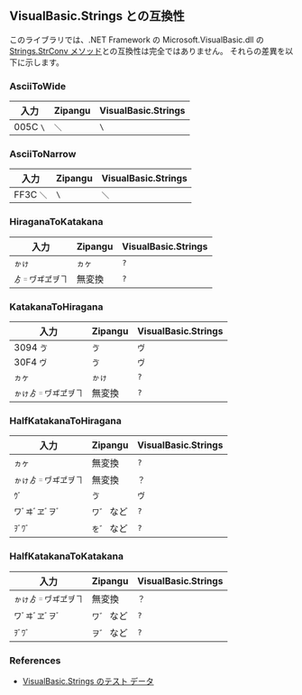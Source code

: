 ## VisualBasic.Strings との互換性
このライブラリでは、.NET Framework の Microsoft.VisualBasic.dll の [Strings.StrConv メソッド](https://docs.microsoft.com/dotnet/api/microsoft.visualbasic.strings.strconv)との互換性は完全ではありません。
それらの差異を以下に示します。

### AsciiToWide
| 入力 | Zipangu | VisualBasic.Strings |
-|-|-
| 005C `\` | `＼` | `\` |

### AsciiToNarrow
| 入力 | Zipangu | VisualBasic.Strings |
-|-|-
| FF3C `＼` | `\` | `＼` |

### HiraganaToKatakana
| 入力 | Zipangu | VisualBasic.Strings |
-|-|-
| `ゕゖ` | `ヵヶ` | `?` |
| `ゟ゠ヷヸヹヺヿ` | 無変換 | `?` |

### KatakanaToHiragana
| 入力 | Zipangu | VisualBasic.Strings |
-|-|-
| 3094 `ゔ` | `ゔ` | `ヴ` |
| 30F4 `ヴ` | `ゔ` | `ヴ` |
| `ヵヶ` | `ゕゖ` | `?` |
| `ゕゖゟ゠ヷヸヹヺヿ` | 無変換 | `?` |

### HalfKatakanaToHiragana
| 入力 | Zipangu | VisualBasic.Strings |
-|-|-
| `ヵヶ` | 無変換 | `?` |
| `ゕゖゟ゠ヷヸヹヺヿ` | 無変換 | `？` |
| `ｳﾞ` | `ゔ` | `ヴ` |
| `ワﾞヰﾞヱﾞヲﾞ` | `ワ゛` など | `?` |
| `ｦﾞﾜﾞ` | `を゛` など | `?` |

### HalfKatakanaToKatakana
| 入力 | Zipangu | VisualBasic.Strings |
-|-|-
| `ゕゖゟ゠ヷヸヹヺヿ` | 無変換 | `？` |
| `ワﾞヰﾞヱﾞヲﾞ` | `ワ゛` など | `?` |
| `ｦﾞﾜﾞ` | `ヲ゛` など | `?` |

### References
- [VisualBasic.Strings のテスト データ](../VBStringsTest)
